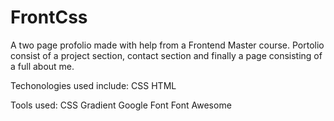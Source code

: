 # FrontCss

A two page profolio made with help from a Frontend Master course.
Portolio consist of a project section, contact section and finally a
page consisting of a full about me.

Techonologies used include:
  CSS
  HTML

Tools used:
  CSS Gradient
  Google Font
  Font Awesome
